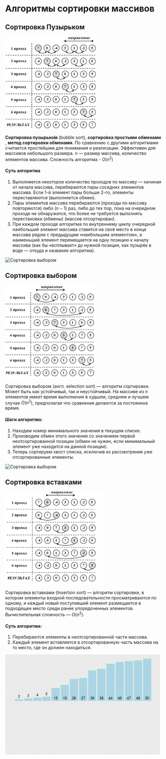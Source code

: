 # Алгоритмы сортировки массивов

## Сортировка Пузырьком

<img src="../Resources/BubbleSort.png" alt="Сортировка Пузырьком" height="300">

**Сортировка пузырько́м** (bubble sort),  **сортиро́вка простыми обменами** , **метод сортировки обменами**.
По сравнению с другими алгоритмами считается простейшим для понимания и реализации. Эффективен для массивов небольшого размера. n — размер массива, количество элементов массива. Сложность алгоритма - $O(n^2)$

#### Суть алгоритма

1. Выполняется некоторое количество проходов по массиву — начиная от начала массива, перебираются пары соседних элементов массива. Если 1-й элемент пары больше 2-го, элементы переставляются (выполняется обмен).
2. Пары элементов массива перебираются (проходы по массиву повторяются) либо $(n−1)$ раз, либо до тех пор, пока на очередном проходе не обнаружится, что более не требуется выполнять перестановки (обмены) (массив отсортирован).
3. При каждом проходе алгоритма по внутреннему циклу очередной наибольший элемент массива ставится на своё место в конце массива рядом с предыдущим «наибольшим элементом», а наименьший элемент перемещается на одну позицию к началу массива (как бы «всплывает» до нужной позиции, как пузырёк в воде — откуда и название алгоритма).

<img src="../Resources/BubbleSort.gif" alt="Сортировка выбором" width="500">

## Сортировка выбором

<img src="../Resources/SelectionSort.png" alt="Сортировка выбором" height="300">

Сортировка выбором (англ. selection sort) — алгоритм сортировки. Может быть как устойчивый, так и неустойчивый. На массиве из
$n$ элементов имеет время выполнения в худшем, среднем и лучшем случае $O(n^2)$, предполагая что сравнения делаются за постоянное время.

#### Шаги алгоритма:

1. Находим номер минимального значения в текущем списке.
2. Производим обмен этого значения со значением первой неотсортированной позиции (обмен не нужен, если минимальный элемент уже находится на данной позиции).
3. Теперь сортируем хвост списка, исключив из рассмотрения уже отсортированные элементы.

<img src="../Resources/SelectionSort.gif" alt="Сортировка выбором" width="500">

## Сортировка вставками

<img src="../Resources/InsertSort.png" alt="Сортировка вставками" height="300">

Сортировка вставками (Insertion sort) — алгоритм сортировки, в котором элементы входной последовательности просматриваются по одному, и каждый новый поступивший элемент размещается в подходящее место среди ранее упорядоченных элементов. Вычислительная сложность — $O(n^2)$.

#### Суть алгоритма:

1. Перебираются элементы в неотсортированной части массива.
2. Каждый элемент вставляется в отсортированную часть массива на то место, где он должен находиться.

<img src="../Resources/InsertSort.gif" alt="Сортировка вставками" width="500">
